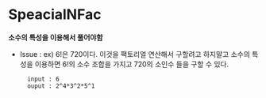 # SpeacialNFac

**소수의 특성을 이용해서 풀어야함**

- Issue : 
	ex) 6!은 720이다. 이것을 팩토리얼 연산해서 구할려고 하지말고
		소수의 특성을 이용하면 6!의 소수 조합을 가지고 720의 소인수 들을 구할 수 있다. 

		input : 6
		ouput : 2^4*3^2*5^1
